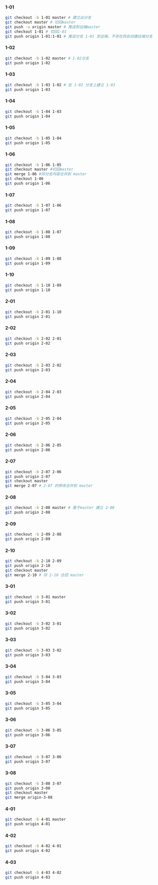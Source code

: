 #### 1-01 
```bash
git checkout -b 1-01 master # 建立出分支
git checkout master # 切回master
git push -u origin master # 推送到远端master
git checkout 1-01 # 切回1-01
git push origin 1-01:1-01 # 推送分支 1-01 至远端，不存在则会创建远端分支
```

#### 1-02
```bash
git checkout -b 1-02 master # 1-02分支
git push origin 1-02
```

#### 1-03
```bash
git checkout -b 1-03 1-02 # 在 1-02 分支上建立 1-03
git push origin 1-03
```

#### 1-04
```bash
git checkout -b 1-04 1-03
git push origin 1-04
```

#### 1-05
```bash
git checkout -b 1-05 1-04
git push origin 1-05
```

#### 1-06
```bash
git checkout -b 1-06 1-05
git checkout master #切回master
git merge 1-06 #将分支内容合并到 master
git checkout 1-06
git push origin 1-06
```

#### 1-07
```bash
git checkout -b 1-07 1-06
git push origin 1-07
```

#### 1-08
```bash
git checkout -b 1-08 1-07
git push origin 1-08
```

#### 1-09
```bash
git checkout -b 1-09 1-08
git push origin 1-09
```

#### 1-10
```bash
git checkout -b 1-10 1-09
git push origin 1-10
```

#### 2-01
```bash
git checkout -b 2-01 1-10
git push origin 2-01
```

#### 2-02
```bash
git checkout -b 2-02 2-01
git push origin 2-02
```

#### 2-03
```bash
git checkout -b 2-03 2-02
git push origin 2-03
```

#### 2-04
```bash
git checkout -b 2-04 2-03
git push origin 2-04
```

#### 2-05
```bash
git checkout -b 2-05 2-04
git push origin 2-05
```

#### 2-06
```bash
git checkout -b 2-06 2-05
git push origin 2-06
```

#### 2-07
```bash
git checkout -b 2-07 2-06
git push origin 2-07
git checkout master
git merge 2-07 # 2-07 的修改合并到 master
```

#### 2-08
```bash
git checkout -b 2-08 master # 基于master 建立 2-08
git push origin 2-08
```

#### 2-09
```bash
git checkout -b 2-09 2-08
git push origin 2-09
```

#### 2-10
```bash
git checkout -b 2-10 2-09
git push origin 2-10
git checkout master
git merge 2-10 # 将 2-10 合回 master
```

#### 3-01
```bash
git checkout -b 3-01 master
git push origin 3-01
```

#### 3-02
```bash
git checkout -b 3-02 3-01
git push origin 3-02
```

#### 3-03
```bash
git checkout -b 3-03 3-02
git push origin 3-03
```

#### 3-04
```bash
git checkout -b 3-04 3-03
git push origin 3-04
```

#### 3-05
```bash
git checkout -b 3-05 3-04
git push origin 3-05
```

#### 3-06
```bash
git checkout -b 3-06 3-05
git push origin 3-06
```

#### 3-07
```bash
git checkout -b 3-07 3-06
git push origin 3-07
```

#### 3-08
```bash
git checkout -b 3-08 3-07
git push origin 3-08
git checkout master
git merge origin-3-08
```

#### 4-01
```bash
git checkout -b 4-01 master
git push origin 4-01
```

#### 4-02
```bash
git checkout -b 4-02 4-01
git push origin 4-02
```

#### 4-03
```bash
git checkout -b 4-03 4-02
git push origin 4-03
```